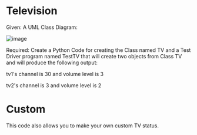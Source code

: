 # Television
Given: A UML Class Diagram:

![image](https://github.com/hontiverome/tv-oop/assets/129578499/cfc45a15-b888-4750-a704-05dc7e662466)

Required: Create a Python Code for creating the Class named TV and a Test Driver program named TestTV that will create two objects from Class TV and will produce the following output:


tv1's channel is 30 and volume level is 3


tv2's channel is 3 and volume level is 2

# Custom
This code also allows you to make your own custom TV status.
